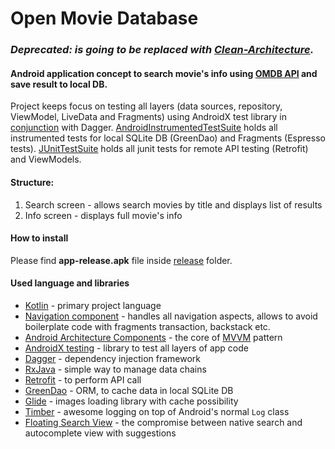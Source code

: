 # Open Movie Database 
### _Deprecated: is going to be replaced with [Clean-Architecture](https://github.com/AntonShapovalov/Clean-Architecture)._

#### Android application concept to search movie's info using [OMDB API](https://www.omdbapi.com) and save result to local DB.

Project keeps focus on testing all layers (data sources, repository, ViewModel, LiveData and Fragments) using AndroidX test library in [conjunction](https://codelabs.developers.google.com/codelabs/android-dagger/#13) with Dagger.
[AndroidInstrumentedTestSuite](./app/src/androidTest/java/concept/omdb/AndroidInstrumentedTestSuite.kt) holds all instrumented tests for local SQLite DB (GreenDao) and Fragments (Espresso tests).
[JUnitTestSuite](./app/src/test/java/concept/omdb/JUnitTestSuite.kt) holds all junit tests for remote API testing (Retrofit) and ViewModels.

#### Structure:

1. Search screen - allows search movies by title and displays list of results
2. Info screen - displays full movie's info

#### How to install

Please find **app-release.apk** file inside [release](./app/release) folder.

#### Used language and libraries
 * [Kotlin](https://kotlinlang.org/docs/tutorials/kotlin-android.html) - primary project language
 * [Navigation component](https://developer.android.com/guide/navigation) - handles all navigation aspects, allows to avoid boilerplate code with fragments transaction, backstack etc.
 * [Android Architecture Components](https://developer.android.com/topic/libraries/architecture/index.html) - the core of [MVVM](https://en.wikipedia.org/wiki/Model%E2%80%93view%E2%80%93viewmodel) pattern
 * [AndroidX testing](https://codelabs.developers.google.com/codelabs/advanced-android-kotlin-training-testing-basics/#0) - library to test all layers of app code
 * [Dagger](https://codelabs.developers.google.com/codelabs/android-dagger/#0) - dependency injection framework
 * [RxJava](https://github.com/ReactiveX/RxJava) - simple way to manage data chains
 * [Retrofit](https://square.github.io/retrofit/) - to perform API call
 * [GreenDao](https://greenrobot.org/greendao/) - ORM, to cache data in local SQLite DB
 * [Glide](https://bumptech.github.io/glide/) - images loading library with cache possibility
 * [Timber](https://github.com/JakeWharton/timber) - awesome logging on top of Android's normal `Log` class
 * [Floating Search View](https://github.com/arimorty/floatingsearchview) - the compromise between native search and autocomplete view with suggestions
 
